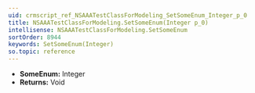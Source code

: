 ```yaml
---
uid: crmscript_ref_NSAAATestClassForModeling_SetSomeEnum_Integer_p_0
title: NSAAATestClassForModeling.SetSomeEnum(Integer p_0)
intellisense: NSAAATestClassForModeling.SetSomeEnum
sortOrder: 8944
keywords: SetSomeEnum(Integer)
so.topic: reference
---
```



* **SomeEnum:** Integer
* **Returns:** Void


